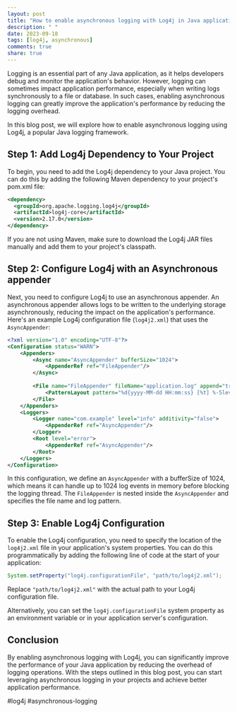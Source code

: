 ```yaml
---
layout: post
title: "How to enable asynchronous logging with Log4j in Java applications"
description: " "
date: 2023-09-18
tags: [log4j, asynchronous]
comments: true
share: true
---
```


Logging is an essential part of any Java application, as it helps developers debug and monitor the application's behavior. However, logging can sometimes impact application performance, especially when writing logs synchronously to a file or database. In such cases, enabling asynchronous logging can greatly improve the application's performance by reducing the logging overhead.

In this blog post, we will explore how to enable asynchronous logging using Log4j, a popular Java logging framework.

## Step 1: Add Log4j Dependency to Your Project

To begin, you need to add the Log4j dependency to your Java project. You can do this by adding the following Maven dependency to your project's pom.xml file:

```xml
<dependency>
  <groupId>org.apache.logging.log4j</groupId>
  <artifactId>log4j-core</artifactId>
  <version>2.17.0</version>
</dependency>
```

If you are not using Maven, make sure to download the Log4j JAR files manually and add them to your project's classpath.

## Step 2: Configure Log4j with an Asynchronous appender

Next, you need to configure Log4j to use an asynchronous appender. An asynchronous appender allows logs to be written to the underlying storage asynchronously, reducing the impact on the application's performance. Here's an example Log4j configuration file (`log4j2.xml`) that uses the `AsyncAppender`:

```xml
<?xml version="1.0" encoding="UTF-8"?>
<Configuration status="WARN">
    <Appenders>
        <Async name="AsyncAppender" bufferSize="1024">
            <AppenderRef ref="FileAppender"/>
        </Async>
        
        <File name="FileAppender" fileName="application.log" append="true">
            <PatternLayout pattern="%d{yyyy-MM-dd HH:mm:ss} [%t] %-5level %logger{36} - %msg%n" />
        </File>
    </Appenders>
    <Loggers>
        <Logger name="com.example" level="info" additivity="false">
            <AppenderRef ref="AsyncAppender"/>
        </Logger>
        <Root level="error">
            <AppenderRef ref="AsyncAppender"/>
        </Root>
    </Loggers>
</Configuration>
```

In this configuration, we define an `AsyncAppender` with a bufferSize of 1024, which means it can handle up to 1024 log events in memory before blocking the logging thread. The `FileAppender` is nested inside the `AsyncAppender` and specifies the file name and log pattern.

## Step 3: Enable Log4j Configuration

To enable the Log4j configuration, you need to specify the location of the `log4j2.xml` file in your application's system properties. You can do this programmatically by adding the following line of code at the start of your application:

```java
System.setProperty("log4j.configurationFile", "path/to/log4j2.xml");
```

Replace `"path/to/log4j2.xml"` with the actual path to your Log4j configuration file.

Alternatively, you can set the `log4j.configurationFile` system property as an environment variable or in your application server's configuration.

## Conclusion

By enabling asynchronous logging with Log4j, you can significantly improve the performance of your Java application by reducing the overhead of logging operations. With the steps outlined in this blog post, you can start leveraging asynchronous logging in your projects and achieve better application performance.

#log4j #asynchronous-logging
